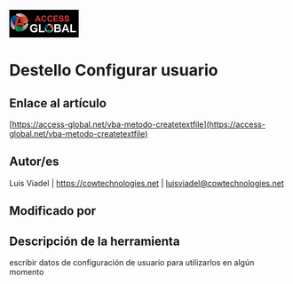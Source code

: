 ﻿![Access-global](/blob/main/Images/Logo1.png)
# Destello Configurar usuario
## Enlace al artículo
[https://access-global.net/vba-metodo-createtextfile](https://access-global.net/vba-metodo-createtextfile)
## Autor/es
Luis Viadel | https://cowtechnologies.net | luisviadel@cowtechnologies.net
## Modificado por

## Descripción de la herramienta
escribir datos de configuración de usuario para utilizarlos en algún momento



